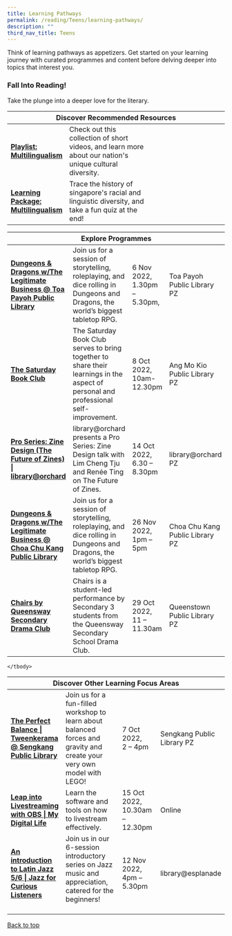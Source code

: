 ```yaml
---
title: Learning Pathways
permalink: /reading/Teens/learning-pathways/
description: ""
third_nav_title: Teens
---
```

Think of learning pathways as appetizers. Get started on your learning journey with curated programmes and content before delving deeper into topics that interest you.

<h3><b>Fall Into Reading!</b></h3>
Take the plunge into a deeper love for the literary.

<div class="horizontal-scroll margin--bottom--lg">
  <table class="generic-table">
    <thead>
      <tr>
        <th class="is-uppercase has-weight-normal" colspan="4">Discover Recommended Resources</th>
      </tr>
    </thead>
    <tbody>
      <tr>
        <td style="width: 20%;"><a target="_blank" href= "/reading/teens/content"><b>Playlist: Multilingualism</b></a></td>
        <td style="width: 40%;">Check out this collection of short videos, and learn more about our nation's unique cultural diversity.</td>
        <td></td>
        <td> </td>
    </tr>
			      <tr>
        <td style="width: 20%;"><a target="_blank" href= "/reading/teens/content"><b>Learning Package: Multilingualism</b></a></td>
        <td style="width: 40%;">Trace the history of singapore's racial and linguistic diversity, and take a fun quiz at the end! </td>
        <td style="width: 20%;"> </td>
        <td style="width: 20%;"> </td>
      </tr>
			
			
 </tbody>
  </table>
</div>

<div class="horizontal-scroll margin--bottom--lg">
  <table class="generic-table">
    <thead>
      <tr>
        <th class="is-uppercase has-weight-normal" colspan="4">Explore Programmes</th>
      </tr>
    </thead>
    <tbody>
      <tr>
        <td style="width: 20%;"><a target="_blank" href="https://www.eventbrite.sg/e/dungeons-dragons-wthe-legitimate-business-toa-payoh-public-library-tickets-435573541187?aff=odcleoeventsincollection"><b>Dungeons & Dragons w/The Legitimate Business @ Toa Payoh Public Library</b></a></td>
        <td style="width: 40%;">Join us for a session of storytelling, roleplaying, and dice rolling in Dungeons and Dragons, the world’s biggest tabletop RPG.</td>
        <td style="width: 20%;">6 Nov 2022,
<br>1.30pm – 5.30pm,</td>
        <td style="width: 20%;">Toa Payoh Public Library PZ</td>
      </tr>
					<tr>
<td><a target="_blank" href="https://www.eventbrite.sg/e/the-saturday-book-club-tickets-414475456247?aff=ebdsoporgprofile"><b>The Saturday Book Club</b></a></td>
        <td>The Saturday Book Club serves to bring together to share their learnings in the aspect of personal and professional self-improvement.
        </td><td>8 Oct 2022, <br>10am-12.30pm</td>
        <td>Ang Mo Kio Public Library PZ</td>
      </tr>
<tr>
<td><a target="_blank" href="https://www.eventbrite.sg/e/pro-series-zine-design-the-future-of-zines-libraryorchard-registration-409152735847?aff=ebdsoporgprofile"><b>Pro Series: Zine Design (The Future of Zines) | library@orchard</b></a></td>
        <td> library@orchard presents a Pro Series: Zine Design talk with Lim Cheng Tju and Renée Ting on The Future of Zines.
	</td><td>14 Oct 2022, <br>
6.30 – 8.30pm
	</td>
        <td>library@orchard PZ</td>
      </tr>
<tr>
<td><a target="_blank" href="https://www.eventbrite.sg/e/dungeons-dragons-wthe-legitimate-business-choa-chu-kang-public-library-tickets-411728520087?aff=ebdsoporgprofile"><b>Dungeons & Dragons w/The Legitimate Business @ Choa Chu Kang Public Library</b></a></td>
        <td> Join us for a session of storytelling, roleplaying, and dice rolling in Dungeons and Dragons, the world’s biggest tabletop RPG. </td>
	<td>26 Nov 2022, <br>1pm – 5pm</td>
        <td>Choa Chu Kang Public Library PZ</td>
      </tr>

<tr>
<td><a target="_blank" href="=https://www.eventbrite.sg/e/chairs-by-queensway-secondary-drama-club-registration-411113450397?aff=ebdsoporgprofile" ><b>Chairs by Queensway Secondary Drama Club</b></a></td>
	<td>Chairs is a student-led performance by Secondary 3 students from the Queensway Secondary School Drama Club.<br>
        </td><td>29 Oct 2022, <br>11 – 11.30am</td>
        <td>Queenstown Public Library PZ</td>
      </tr>
    </tbody>
  </table>
</div>

<div class="horizontal-scroll margin--bottom--lg">
  <table class="generic-table">
    <thead>
      <tr>
        <th class="is-uppercase has-weight-normal" colspan="4">Discover Other Learning Focus Areas</th>
      </tr>
    </thead>
    <tbody>
      <tr>
        <td style="width: 20%;"><a target="_blank" href="https://www.eventbrite.sg/e/the-perfect-balance-tweenkerama-sengkang-public-library-tickets-411737988407?aff=ebdsoporgprofile"><b>The Perfect Balance | Tweenkerama @ Sengkang Public Library</b></a></td>
        <td style="width: 40%;"> Join us for a fun-filled workshop to learn about balanced forces and gravity and create your very own model with LEGO!</td>
        <td style="width: 20%;">7 Oct 2022, <br>2 – 4pm</td>
        <td style="width: 20%;">Sengkang Public Library PZ</td>
      </tr>
<tr>
        <td><a target="_blank" href="https://www.eventbrite.sg/e/leap-into-livestreaming-with-obs-my-digital-life-registration-411806784177?aff=ebdsoporgprofile"><b>Leap into Livestreaming with OBS | My Digital Life</b></a></td>
        <td>Learn the software and tools on how to livestream effectively.</td>
        <td>15 Oct 2022,<br>
10.30am – 12.30pm</td>
        <td>Online</td>
      </tr>
<tr>
<td><a target="_blank" href="https://www.eventbrite.sg/e/an-introduction-to-latin-jazz-56-jazz-for-curious-listeners-registration-384455545887?aff=odcleoeventsincollection" ><b>An introduction to Latin Jazz 5/6 | Jazz for Curious Listeners</b></a></td>
	<td>Join us in our 6-session introductory series on Jazz music and appreciation, catered for the beginners!<br><br>
        </td><td>12 Nov 2022, <br>
4pm – 5.30pm</td>
        <td>library@esplanade</td>
      </tr>

    </tbody>
  </table>
</div>
<p class="has-text-right margin--top--xl"><a href="#main-content">Back to top</a></p>
